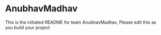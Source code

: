# AnubhavMadhav
This is the initiated README for team AnubhavMadhav, Please edit this as you build your project
